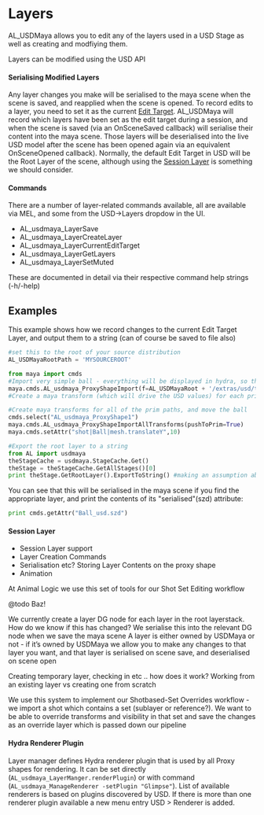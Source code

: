 # Layers

AL_USDMaya allows you to edit any of the layers used in a USD Stage as well as creating and modfiying them.

Layers can be modified using the USD API 

#### Serialising Modified Layers
Any layer changes you make will be serialised to the maya scene when the scene is saved, and reapplied when the scene is opened.
To record edits to a layer, you need to set it as the current [Edit Target](https://graphics.pixar.com/usd/docs/USD-Glossary.html#USDGlossary-EditTarget). 
AL_USDMaya will record which layers have been set as the edit target during a session, and when the scene is saved (via an OnSceneSaved callback) will serialise their content into the maya scene. Those layers will be deserialised into the live USD model after the scene has been opened again via an equivalent OnSceneOpened callback).
Normally, the default Edit Target in USD will be the Root Layer of the scene, although using the [Session Layer](https://graphics.pixar.com/usd/docs/USD-Glossary.html#USDGlossary-SessionLayer) is something we should consider.


#### Commands 
There are a number of layer-related commands available, all are available via MEL, and some from the USD->Layers dropdow in the UI.
+ AL_usdmaya_LayerSave
+ AL_usdmaya_LayerCreateLayer
+ AL_usdmaya_LayerCurrentEditTarget
+ AL_usdmaya_LayerGetLayers
+ AL_usdmaya_LayerSetMuted

These are documented in detail via their respective command help strings (-h/-help)

## Examples

This example shows how we record changes to the current Edit Target Layer, and output them to a string (can of course be saved to file 
also)
```python
#set this to the root of your source distribution
AL_USDMayaRootPath = 'MYSOURCEROOT'

from maya import cmds
#Import very simple ball - everything will be displayed in hydra, so this should create a single transform and shape
maya.cmds.AL_usdmaya_ProxyShapeImport(f=AL_USDMayaRoot + '/extras/usd/tutorials/endToEndMaya/assets/Ball/Ball.usd', name='shot')
#Create a maya transform (which will drive the USD values) for each prim in USD

#Create maya transforms for all of the prim paths, and move the ball  
cmds.select("AL_usdmaya_ProxyShape1")
maya.cmds.AL_usdmaya_ProxyShapeImportAllTransforms(pushToPrim=True)
maya.cmds.setAttr("shot|Ball|mesh.translateY",10) 

#Export the root layer to a string
from AL import usdmaya
theStageCache = usdmaya.StageCache.Get()
theStage = theStageCache.GetAllStages()[0]
print theStage.GetRootLayer().ExportToString() #making an assumption about root layer being current layer
```

You can see that this will be serialised in the maya scene if you find the appropriate layer, and print the contents of its "serialised"(szd) attribute:
```python
print cmds.getAttr("Ball_usd.szd")
```    




#### Session Layer

+ Session Layer support
+ Layer Creation Commands
+ Serialisation etc? Storing Layer Contents on the proxy shape
+ Animation

At Animal Logic we use this set of tools for our Shot Set Editing workflow

@todo Baz!


We currently create a layer DG node for each layer in the root layerstack. 
How do we know if this has changed?
We serialise this into the relevant DG node when we save the maya scene
A layer is either owned by USDMaya or not - if it’s owned by USDMaya we allow you to make any changes to that layer you want, and that layer is serialised on scene save, and deserialised on scene open

Creating temporary layer, checking in etc .. how does it work?
Working from an existing layer vs creating one from scratch

We use this system to implement our Shotbased-Set Overrides workflow - we import a shot which contains a set (sublayer or reference?). We want to be able to override transforms and visibility in that set and save the changes as an override layer which is passed down our pipeline

#### Hydra Renderer Plugin

Layer manager defines Hydra renderer plugin that is used by all Proxy shapes for rendering. It can be set directly (`AL_usdmaya_LayerManger.renderPlugin`) or with command (`AL_usdmaya_ManageRenderer -setPlugin "Glimpse"`).
List of available renderers is based on plugins discovered by USD. If there is more than one renderer plugin available a new menu entry USD > Renderer is added.

